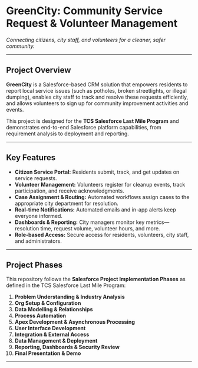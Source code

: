 # GreenCity: Community Service Request & Volunteer Management

*Connecting citizens, city staff, and volunteers for a cleaner, safer community.*

---

## **Project Overview**

**GreenCity** is a Salesforce-based CRM solution that empowers residents to report local service issues (such as potholes, broken streetlights, or illegal dumping), enables city staff to track and resolve these requests efficiently, and allows volunteers to sign up for community improvement activities and events.

This project is designed for the **TCS Salesforce Last Mile Program** and demonstrates end-to-end Salesforce platform capabilities, from requirement analysis to deployment and reporting.

---

## **Key Features**

- **Citizen Service Portal:** Residents submit, track, and get updates on service requests.
- **Volunteer Management:** Volunteers register for cleanup events, track participation, and receive acknowledgments.
- **Case Assignment & Routing:** Automated workflows assign cases to the appropriate city department for resolution.
- **Real-time Notifications:** Automated emails and in-app alerts keep everyone informed.
- **Dashboards & Reporting:** City managers monitor key metrics—resolution time, request volume, volunteer hours, and more.
- **Role-based Access:** Secure access for residents, volunteers, city staff, and administrators.

---

## **Project Phases**

This repository follows the **Salesforce Project Implementation Phases** as defined in the TCS Salesforce Last Mile Program:

1. **Problem Understanding & Industry Analysis**
2. **Org Setup & Configuration**
3. **Data Modelling & Relationships**
4. **Process Automation**
5. **Apex Development & Asynchronous Processing**
6. **User Interface Development**
7. **Integration & External Access**
8. **Data Management & Deployment**
9. **Reporting, Dashboards & Security Review**
10. **Final Presentation & Demo**

---
